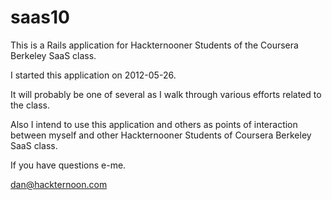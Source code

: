 saas10
======

This is a Rails application for Hackternooner Students of the Coursera Berkeley SaaS class.

I started this application on 2012-05-26.

It will probably be one of several as I walk through various efforts related to the class.

Also I intend to use this application and others as 
points of interaction between myself and other Hackternooner Students of Coursera Berkeley SaaS class.

If you have questions e-me.

dan@hackternoon.com


